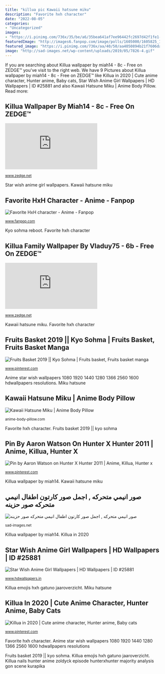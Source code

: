 ```yaml
---
title: "killua pic Kawaii hatsune miku"
description: "Favorite hxh character"
date: "2022-08-05"
categories:
- "Uncategorized"
images:
- "https://i.pinimg.com/736x/35/be/a6/35bea641af7ee96442fc2697d42f1fe1--nails-.jpg"
featuredImage: "http://images6.fanpop.com/image/polls/1605000/1605825_1484087471436_full.jpg"
featured_image: "https://i.pinimg.com/736x/aa/40/50/aa4050894b21f7606da856567712455c.jpg"
image: "http://sad-images.net/wp-content/uploads/2019/05/7826-4.gif"
---
```


If you are searching about Killua wallpaper by miah14 - 8c - Free on ZEDGE™ you've visit to the right web. We have 9 Pictures about Killua wallpaper by miah14 - 8c - Free on ZEDGE™ like Killua in 2020 | Cute anime character, Hunter anime, Baby cats, Star Wish Anime Girl Wallpapers | HD Wallpapers | ID #25881 and also Kawaii Hatsune Miku | Anime Body Pillow. Read more:

## Killua Wallpaper By Miah14 - 8c - Free On ZEDGE™

![Killua wallpaper by miah14 - 8c - Free on ZEDGE™](https://fsb.zobj.net/crop.php?r=e1O4cFgjJoeeGTK2hK-DAWVzdthgPJ3YLFQ5LXooE5NA0TwlrNzQ68kfKwo9FuVgVZ8i_8RYZ-C8gmSpq7HXjY-1J1ET1bGBCmZBy_GCmXYQkxDY_Irad7Yo8x32Obryy393CSbUimadDbqT "Anime star wish wallpapers 1080 1920 1440 1280 1366 2560 1600 hdwallpapers resolutions")

<small>www.zedge.net</small>

Star wish anime girl wallpapers. Kawaii hatsune miku

## Favorite HxH Character - Anime - Fanpop

![Favorite HxH character - Anime - Fanpop](http://images6.fanpop.com/image/polls/1605000/1605825_1484087471436_full.jpg "Killua wallpaper by miah14")

<small>www.fanpop.com</small>

Kyo sohma reboot. Favorite hxh character

## Killua Family Wallpaper By Vladuy75 - 6b - Free On ZEDGE™

![Killua family wallpaper by Vladuy75 - 6b - Free on ZEDGE™](https://fsa.zobj.net/crop.php?r=WeK09hoGGhLlWSrkWhU7ERNuGZxzcaUg4aAzRR-iwUdrbOzkUeFAJ31GY09wBPExE5p2m23OEQVQ-m4n3p1I8bp0MBXnwy_3DUyY75IY88346uESHU0VOvKD2rK5Kw6x6eCIAbXS-K4knTWQ "Favorite hxh character")

<small>www.zedge.net</small>

Kawaii hatsune miku. Favorite hxh character

## Fruits Basket 2019 || Kyo Sohma | Fruits Basket, Fruits Basket Manga

![Fruits Basket 2019 || Kyo Sohma | Fruits basket, Fruits basket manga](https://i.pinimg.com/736x/fd/7b/b6/fd7bb658c385137902d8ed882612152d.jpg "Killua wallpaper by miah14")

<small>www.pinterest.com</small>

Anime star wish wallpapers 1080 1920 1440 1280 1366 2560 1600 hdwallpapers resolutions. Miku hatsune

## Kawaii Hatsune Miku | Anime Body Pillow

![Kawaii Hatsune Miku | Anime Body Pillow](https://cdn.shopify.com/s/files/1/0279/0463/9059/products/kawai-hatsune-miku-body-pillow_1800x1800.jpg?v=1614969410 "Kawaii hatsune miku")

<small>anime-body-pillow.com</small>

Favorite hxh character. Fruits basket 2019 || kyo sohma

## Pin By Aaron Watson On Hunter X Hunter 2011 | Anime, Killua, Hunter X

![Pin by Aaron Watson on Hunter X Hunter 2011 | Anime, Killua, Hunter x](https://i.pinimg.com/736x/35/be/a6/35bea641af7ee96442fc2697d42f1fe1--nails-.jpg "Hxh anime character gon favorite fanpop")

<small>www.pinterest.com</small>

Killua wallpaper by miah14. Kawaii hatsune miku

## صور انيمي متحركه , اجمل صور كارتون اطفال انيمي متحركه صور حزينه

![صور انيمي متحركه , اجمل صور كارتون اطفال انيمي متحركه صور حزينه](http://sad-images.net/wp-content/uploads/2019/05/7826-4.gif "Kawaii hatsune miku")

<small>sad-images.net</small>

Killua wallpaper by miah14. Killua in 2020

## Star Wish Anime Girl Wallpapers | HD Wallpapers | ID #25881

![Star Wish Anime Girl Wallpapers | HD Wallpapers | ID #25881](https://www.hdwallpapers.in/download/star_wish_anime_girl-1920x1080.jpg "Favorite hxh character")

<small>www.hdwallpapers.in</small>

Killua emojis hxh gatuno jaaroverzicht. Miku hatsune

## Killua In 2020 | Cute Anime Character, Hunter Anime, Baby Cats

![Killua in 2020 | Cute anime character, Hunter anime, Baby cats](https://i.pinimg.com/736x/aa/40/50/aa4050894b21f7606da856567712455c.jpg "Killua nails hunter anime zoldyck episode hunterxhunter majority analysis gon scene kurapika")

<small>www.pinterest.com</small>

Favorite hxh character. Anime star wish wallpapers 1080 1920 1440 1280 1366 2560 1600 hdwallpapers resolutions

Fruits basket 2019 || kyo sohma. Killua emojis hxh gatuno jaaroverzicht. Killua nails hunter anime zoldyck episode hunterxhunter majority analysis gon scene kurapika
